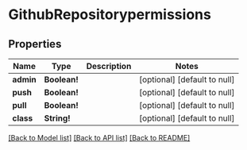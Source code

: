 # GithubRepositorypermissions

## Properties
Name | Type | Description | Notes
------------ | ------------- | ------------- | -------------
**admin** | **Boolean!** |  | [optional] [default to null]
**push** | **Boolean!** |  | [optional] [default to null]
**pull** | **Boolean!** |  | [optional] [default to null]
**class** | **String!** |  | [optional] [default to null]

[[Back to Model list]](../README.md#documentation-for-models) [[Back to API list]](../README.md#documentation-for-api-endpoints) [[Back to README]](../README.md)


